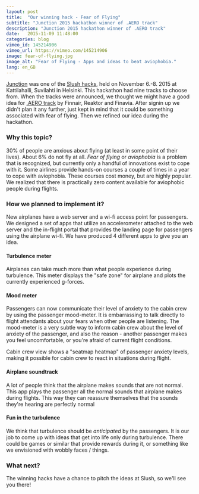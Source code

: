 ```yaml
---
layout: post
title:  "Our winning hack - Fear of Flying"
subtitle: "Junction 2015 hackathon winner of .AERO track"
description: "Junction 2015 hackathon winner of .AERO track"
date:   2015-11-09 11:48:00
categories: blog
vimeo_id: 145214906
vimeo_url: https://vimeo.com/145214906
image: fear-of-flying.jpg
image_alt: "Fear of Flying - Apps and ideas to beat aviophobia."
lang: en_GB
---
```


[Junction](http://hackjunction.com/) was one of the [Slush
hacks](www.slush.org/hacks/), held on November 6.-8. 2015 at Kattilahalli,
Suvilahti in Helsinki. This hackathon had nine tracks to choose from. When the
tracks were announced, we thought we might have a good idea for [.AERO
track](http://futureoftravel.co/) by Finnair, Reaktor and Finavia. After
signin up we didn't plan it any further, just kept in mind that it could be
something associated with fear of flying. Then we refined our idea during the hackathon.

### Why this topic?

30% of people are anxious about flying (at least in some point of their
lives). About 6% do not fly at all. _Fear of flying_ or _aviophobia_ is a
problem that is recognized, but currently only a handful of innovations exist
to cope with it. Some airlines provide hands-on courses a couple of times in a
year to cope with aviophobia. These courses cost money, but are highly
popular. We realized that there is practically zero content available for
aviophobic people during flights.

### How we planned to implement it?

New airplanes have a web server and a wi-fi access point for passengers. We
designed a set of apps that utilize an accelerometer attached to the web
server and the in-flight portal that provides the landing page for passengers
using the airplane wi-fi. We have produced 4 different apps to give you an
idea. 

#### Turbulence meter

Airplanes can take much more than what people experience during turbulence.
This meter displays the "safe zone" for airplane and plots the currently
experienced g-forces.

#### Mood meter

Passengers can now communicate their level of anxiety to the cabin crew by
using the passenger mood-meter. It is embarrassing to talk directly to flight
attendants about your fears when other people are listening. The mood-meter is
a very subtle way to inform cabin crew about the level of anxiety of the
passenger, and also the reason - another passenger makes you feel
uncomfortable, or you're afraid of current flight conditions.

Cabin crew view shows a "seatmap heatmap" of passenger anxiety levels, making
it possible for cabin crew to react in situations during flight.

#### Airplane soundtrack

A lot of people think that the airplane makes sounds
that are not normal. This app plays the passenger all the normal sounds that
airplane makes during flights. This way they can reassure themselves that the
sounds they're hearing are perfectly normal

#### Fun in the turbulence

We think that turbulence should be _anticipated_ by the passengers. It is our
job to come up with ideas that get into life only during turbulence. There
could be games or similar that provide rewards during it, or something like we
envisioned with wobbly faces / things.

### What next?

The winning hacks have a chance to pitch the ideas at Slush, so we'll see you
there!
